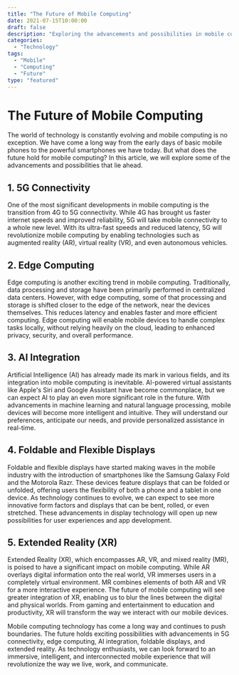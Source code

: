 ```yaml
--- 
title: "The Future of Mobile Computing"
date: 2021-07-15T10:00:00
draft: false
description: "Exploring the advancements and possibilities in mobile computing technology."
categories: 
  - "Technology"
tags: 
  - "Mobile"
  - "Computing"
  - "Future"
type: "featured"
--- 
```


# The Future of Mobile Computing

The world of technology is constantly evolving and mobile computing is no exception. We have come a long way from the early days of basic mobile phones to the powerful smartphones we have today. But what does the future hold for mobile computing? In this article, we will explore some of the advancements and possibilities that lie ahead.

## 1. 5G Connectivity

One of the most significant developments in mobile computing is the transition from 4G to 5G connectivity. While 4G has brought us faster internet speeds and improved reliability, 5G will take mobile connectivity to a whole new level. With its ultra-fast speeds and reduced latency, 5G will revolutionize mobile computing by enabling technologies such as augmented reality (AR), virtual reality (VR), and even autonomous vehicles.

## 2. Edge Computing

Edge computing is another exciting trend in mobile computing. Traditionally, data processing and storage have been primarily performed in centralized data centers. However, with edge computing, some of that processing and storage is shifted closer to the edge of the network, near the devices themselves. This reduces latency and enables faster and more efficient computing. Edge computing will enable mobile devices to handle complex tasks locally, without relying heavily on the cloud, leading to enhanced privacy, security, and overall performance.

## 3. AI Integration

Artificial Intelligence (AI) has already made its mark in various fields, and its integration into mobile computing is inevitable. AI-powered virtual assistants like Apple's Siri and Google Assistant have become commonplace, but we can expect AI to play an even more significant role in the future. With advancements in machine learning and natural language processing, mobile devices will become more intelligent and intuitive. They will understand our preferences, anticipate our needs, and provide personalized assistance in real-time.

## 4. Foldable and Flexible Displays

Foldable and flexible displays have started making waves in the mobile industry with the introduction of smartphones like the Samsung Galaxy Fold and the Motorola Razr. These devices feature displays that can be folded or unfolded, offering users the flexibility of both a phone and a tablet in one device. As technology continues to evolve, we can expect to see more innovative form factors and displays that can be bent, rolled, or even stretched. These advancements in display technology will open up new possibilities for user experiences and app development.

## 5. Extended Reality (XR)

Extended Reality (XR), which encompasses AR, VR, and mixed reality (MR), is poised to have a significant impact on mobile computing. While AR overlays digital information onto the real world, VR immerses users in a completely virtual environment. MR combines elements of both AR and VR for a more interactive experience. The future of mobile computing will see greater integration of XR, enabling us to blur the lines between the digital and physical worlds. From gaming and entertainment to education and productivity, XR will transform the way we interact with our mobile devices.

Mobile computing technology has come a long way and continues to push boundaries. The future holds exciting possibilities with advancements in 5G connectivity, edge computing, AI integration, foldable displays, and extended reality. As technology enthusiasts, we can look forward to an immersive, intelligent, and interconnected mobile experience that will revolutionize the way we live, work, and communicate.
